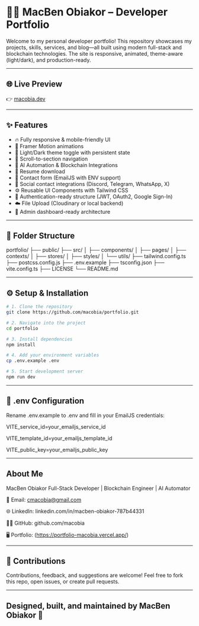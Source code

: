 # 🧑‍💻 MacBen Obiakor – Developer Portfolio

Welcome to my personal developer portfolio! This repository showcases my projects, skills, services, and blog—all built using modern full-stack and blockchain technologies. The site is responsive, animated, theme-aware (light/dark), and production-ready.

---

## 🌐 Live Preview

👉 [macobia.dev](https://portfolio-macobia.vercel.app/)

---

## ✨ Features

- 🔥 Fully responsive & mobile-friendly UI
- 🎨 Framer Motion animations
- 🌙 Light/Dark theme toggle with persistent state
- 🔗 Scroll-to-section navigation
- 🧠 AI Automation & Blockchain Integrations
- 📂 Resume download
- 📧 Contact form (EmailJS with ENV support)
- 📱 Social contact integrations (Discord, Telegram, WhatsApp, X)
- ⚙️ Reusable UI Components with Tailwind CSS
- 🔐 Authentication-ready structure (JWT, OAuth2, Google Sign-In)
- ☁️ File Upload (Cloudinary or local backend)
- 🧩 Admin dashboard-ready architecture

---

## 📂 Folder Structure
portfolio/
├── public/
├── src/
│ ├── components/
│ ├── pages/
│ ├── contexts/
│ ├── stores/
│ ├── styles/
│ └── utils/
├── tailwind.config.ts
├── postcss.config.js
├── .env.example
├── tsconfig.json
├── vite.config.ts
├── LICENSE
└── README.md

---

## ⚙️ Setup & Installation

```bash
# 1. Clone the repository
git clone https://github.com/macobia/portfolio.git

# 2. Navigate into the project
cd portfolio

# 3. Install dependencies
npm install

# 4. Add your environment variables
cp .env.example .env

# 5. Start development server
npm run dev

```
---
## 📄 .env Configuration
Rename .env.example to .env and fill in your EmailJS credentials:

VITE_service_id=your_emailjs_service_id

VITE_template_id=your_emailjs_template_id

VITE_public_key=your_emailjs_public_key

---
## About Me
MacBen Obiakor
Full-Stack Developer | Blockchain Engineer | AI Automator

📧 Email: cmacobia@gmail.com

🌐 LinkedIn: linkedin.com/in/macben-obiakor-787b44331

🧑‍💻 GitHub: github.com/macobia

🖥️ Portfolio: (https://portfolio-macobia.vercel.app/)

---
##  🙌 Contributions
Contributions, feedback, and suggestions are welcome! Feel free to fork this repo, open issues, or create pull requests.

---
## Designed, built, and maintained by MacBen Obiakor 🌟
